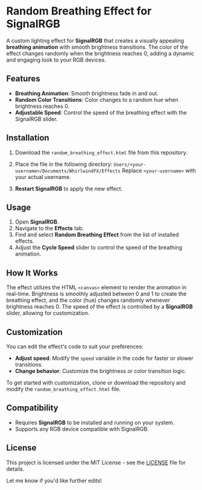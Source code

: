 # Random Breathing Effect for SignalRGB

A custom lighting effect for **SignalRGB** that creates a visually appealing **breathing animation** with smooth brightness transitions. The color of the effect changes randomly when the brightness reaches 0, adding a dynamic and engaging look to your RGB devices.

## Features

- **Breathing Animation**: Smooth brightness fade in and out.
- **Random Color Transitions**: Color changes to a random hue when brightness reaches 0.
- **Adjustable Speed**: Control the speed of the breathing effect with the SignalRGB slider.

## Installation

1. Download the `random_breathing_effect.html` file from this repository.
2. Place the file in the following directory:
`Users/<your-username>/Documents/WhirlwindFX/Effects`
Replace `<your-username>` with your actual username.

3. **Restart SignalRGB** to apply the new effect.

## Usage

1. Open **SignalRGB**.
2. Navigate to the **Effects** tab.
3. Find and select **Random Breathing Effect** from the list of installed effects.
4. Adjust the **Cycle Speed** slider to control the speed of the breathing animation.

## How It Works

The effect utilizes the HTML `<canvas>` element to render the animation in real-time. Brightness is smoothly adjusted between 0 and 1 to create the breathing effect, and the color (hue) changes randomly whenever brightness reaches 0. The speed of the effect is controlled by a **SignalRGB** slider, allowing for customization.

## Customization

You can edit the effect's code to suit your preferences:

- **Adjust speed**: Modify the `speed` variable in the code for faster or slower transitions.
- **Change behavior**: Customize the brightness or color transition logic.

To get started with customization, clone or download the repository and modify the `random_breathing_effect.html` file.

## Compatibility

- Requires **SignalRGB** to be installed and running on your system.
- Supports any RGB device compatible with SignalRGB.

## License

This project is licensed under the MIT License - see the [LICENSE](LICENSE) file for details.

Let me know if you'd like further edits!
